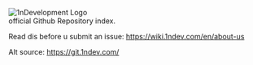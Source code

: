 ![1nDevelopment Logo](https://files.1ndev.com/api/public/dl/HMtEPl0o/images/1ndevelopment.io.ascii.logo.white.png)\
official Github Repository index. 

Read dis before u submit an issue:
https://wiki.1ndev.com/en/about-us

Alt source: https://git.1ndev.com/

<!--

**Here are some ideas to get you started:**

🙋‍♀️ A short introduction - what is your organization all about?
🌈 Contribution guidelines - how can the community get involved?
👩‍💻 Useful resources - where can the community find your docs? Is there anything else the community should know?
🍿 Fun facts - what does your team eat for breakfast?
🧙 Remember, you can do mighty things with the power of [Markdown](https://docs.github.com/github/writing-on-github/getting-started-with-writing-and-formatting-on-github/basic-writing-and-formatting-syntax)
-->

